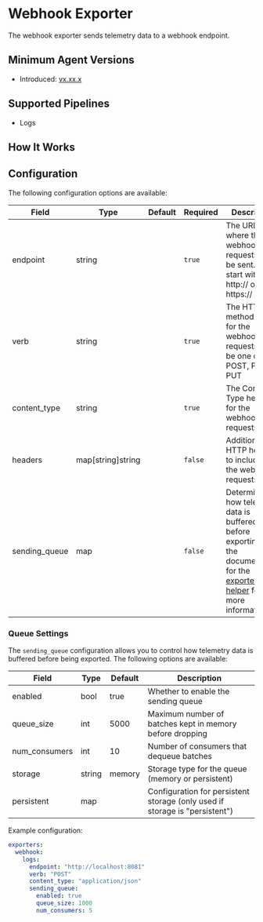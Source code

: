 # Webhook Exporter

The webhook exporter sends telemetry data to a webhook endpoint.

## Minimum Agent Versions

<!-- TODO: update once released -->
- Introduced: [vx.xx.x](docslink)

## Supported Pipelines

- Logs
<!-- TODO: update once more pipelines are supported -->

## How It Works

## Configuration

The following configuration options are available:

| Field         | Type              | Default | Required | Description                                                                          |
|---------------|-------------------|---------|----------|--------------------------------------------------------------------------------------|
| endpoint      | string            |         | `true`   | The URL where the webhook requests will be sent. Must start with http:// or https:// |
| verb          | string            |         | `true`   | The HTTP method to use for the webhook requests. Must be one of: POST, PATCH, PUT    |
| content_type  | string            |         | `true`   | The Content-Type header for the webhook requests                                     |
| headers       | map[string]string |         | `false`  | Additional HTTP headers to include in the webhook requests                           |
| sending_queue | map               |         | `false`  | Determines how telemetry data is buffered before exporting. See the documentation for the [exporter helper](https://github.com/open-telemetry/opentelemetry-collector/blob/v0.127.0/exporter/exporterhelper/README.md) for more information.               |

### Queue Settings

The `sending_queue` configuration allows you to control how telemetry data is buffered before being exported. The following options are available:

| Field           | Type    | Default | Description                                                                 |
|-----------------|---------|---------|-----------------------------------------------------------------------------|
| enabled         | bool    | true    | Whether to enable the sending queue                                         |
| queue_size      | int     | 5000    | Maximum number of batches kept in memory before dropping                    |
| num_consumers   | int     | 10      | Number of consumers that dequeue batches                                    |
| storage         | string  | memory  | Storage type for the queue (memory or persistent)                           |
| persistent      | map     |         | Configuration for persistent storage (only used if storage is "persistent") |

Example configuration:

```yaml
exporters:
  webhook:
    logs:
      endpoint: "http://localhost:8081"
      verb: "POST"
      content_type: "application/json"
      sending_queue:
        enabled: true
        queue_size: 1000
        num_consumers: 5
```

